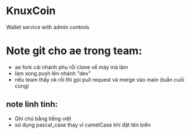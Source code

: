 # KnuxCoin
Wallet service with admin controls

# Note git cho ae trong team:
+ ae fork cái nhánh phụ rồi clone về máy mà làm
+ làm xong push lên nhánh "dev"
+ nếu team thấy ok rồi thì gọi pull request và merge vào main (tuần cuối cùng)

## note linh tinh:
+ Ghi chú bằng tiếng việt
+ sử dụng pascal_case thay vì camelCase khi đặt tên biến
